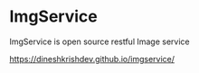 # ImgService

ImgService is open source restful Image service

https://dineshkrishdev.github.io/imgservice/

